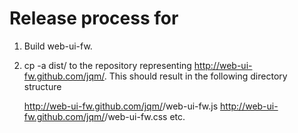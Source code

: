 # Release process for <version>

1. Build web-ui-fw.
2. cp -a dist/ to the repository representing http://web-ui-fw.github.com/jqm/<version>. This should result in the following directory structure

    http://web-ui-fw.github.com/jqm/<version>/web-ui-fw.js
    http://web-ui-fw.github.com/jqm/<version>/web-ui-fw.css
    etc.
